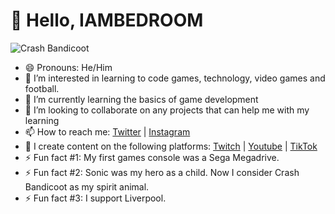 # 👋 Hello, IAMBEDROOM

![Crash Bandicoot](https://c.tenor.com/SYjeFOfIfiIAAAAC/tenor.gif)

- 😄 Pronouns: He/Him
- 👀 I’m interested in learning to code games, technology, video games and football.
- 🌱 I’m currently learning the basics of game development
- 💞️ I’m looking to collaborate on any projects that can help me with my learning
- 📫 How to reach me: [Twitter](https://twitter.com/iambedroom) | [Instagram](https://www.instagram.com/i.am.bedroom)
- :movie_camera: I create content on the following platforms: [Twitch](https://twitch.tv/iambedroom) | [Youtube](https://youtube.com/@IAMBEDROOM) | [TikTok](https://www.tiktok.com/@iambedroom)
- ⚡ Fun fact #1: My first games console was a Sega Megadrive.
- ⚡ Fun fact #2: Sonic was my hero as a child. Now I consider Crash Bandicoot as my spirit animal.
- ⚡ Fun fact #3: I support Liverpool.

<!---
IAMBEDROOM/IAMBEDROOM is a ✨ special ✨ repository because its `README.md` (this file) appears on your GitHub profile.
You can click the Preview link to take a look at your changes.
--->
